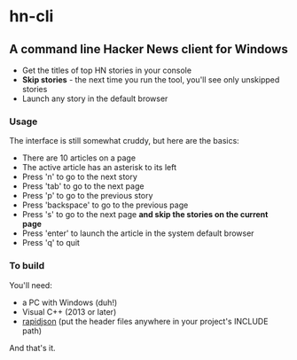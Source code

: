 # hn-cli
## A command line Hacker News client for Windows

- Get the titles of top HN stories in your console
- **Skip stories** - the next time you run the tool, you'll see only unskipped stories
- Launch any story in the default browser

### Usage
The interface is still somewhat cruddy, but here are the basics:
- There are 10 articles on a page
- The active article has an asterisk to its left
- Press 'n' to go to the next story
- Press 'tab' to go to the next page
- Press 'p' to go to the previous story
- Press 'backspace' to go to the previous page
- Press 's' to go to the next page **and skip the stories on the current page**
- Press 'enter' to launch the article in the system default browser
- Press 'q' to quit

### To build
You'll need:
- a PC with Windows (duh!)
- Visual C++ (2013 or later)
- [rapidjson](https://github.com/miloyip/rapidjson) (put the header files anywhere in your project's INCLUDE path)

And that's it.
